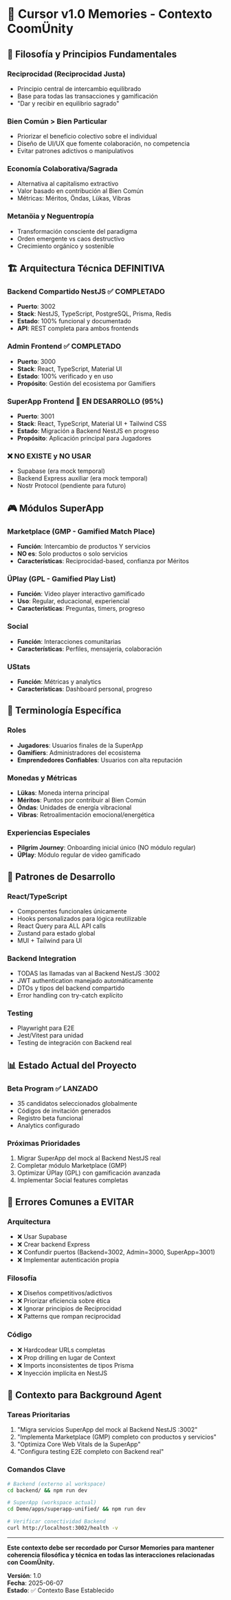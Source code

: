 # 🧠 Cursor v1.0 Memories - Contexto CoomÜnity

## 🎯 **Filosofía y Principios Fundamentales**

### **Reciprocidad (Reciprocidad Justa)**
- Principio central de intercambio equilibrado
- Base para todas las transacciones y gamificación
- "Dar y recibir en equilibrio sagrado"

### **Bien Común > Bien Particular**
- Priorizar el beneficio colectivo sobre el individual
- Diseño de UI/UX que fomente colaboración, no competencia
- Evitar patrones adictivos o manipulativos

### **Economía Colaborativa/Sagrada**
- Alternativa al capitalismo extractivo
- Valor basado en contribución al Bien Común
- Métricas: Méritos, Öndas, Lükas, Vibras

### **Metanöia y Neguentropía**
- Transformación consciente del paradigma
- Orden emergente vs caos destructivo
- Crecimiento orgánico y sostenible

## 🏗️ **Arquitectura Técnica DEFINITIVA**

### **Backend Compartido NestJS** ✅ COMPLETADO
- **Puerto**: 3002
- **Stack**: NestJS, TypeScript, PostgreSQL, Prisma, Redis
- **Estado**: 100% funcional y documentado
- **API**: REST completa para ambos frontends

### **Admin Frontend** ✅ COMPLETADO
- **Puerto**: 3000
- **Stack**: React, TypeScript, Material UI
- **Estado**: 100% verificado y en uso
- **Propósito**: Gestión del ecosistema por Gamifiers

### **SuperApp Frontend** 🔄 EN DESARROLLO (95%)
- **Puerto**: 3001
- **Stack**: React, TypeScript, Material UI + Tailwind CSS
- **Estado**: Migración a Backend NestJS en progreso
- **Propósito**: Aplicación principal para Jugadores

### **❌ NO EXISTE y NO USAR**
- Supabase (era mock temporal)
- Backend Express auxiliar (era mock temporal)
- Nostr Protocol (pendiente para futuro)

## 🎮 **Módulos SuperApp**

### **Marketplace (GMP - Gamified Match Place)**
- **Función**: Intercambio de productos Y servicios
- **NO es**: Solo productos o solo servicios
- **Características**: Reciprocidad-based, confianza por Méritos

### **ÜPlay (GPL - Gamified Play List)**
- **Función**: Video player interactivo gamificado
- **Uso**: Regular, educacional, experiencial
- **Características**: Preguntas, timers, progreso

### **Social**
- **Función**: Interacciones comunitarias
- **Características**: Perfiles, mensajería, colaboración

### **UStats**
- **Función**: Métricas y analytics
- **Características**: Dashboard personal, progreso

## 🎯 **Terminología Específica**

### **Roles**
- **Jugadores**: Usuarios finales de la SuperApp
- **Gamifiers**: Administradores del ecosistema
- **Emprendedores Confiables**: Usuarios con alta reputación

### **Monedas y Métricas**
- **Lükas**: Moneda interna principal
- **Méritos**: Puntos por contribuir al Bien Común
- **Öndas**: Unidades de energía vibracional
- **Vibras**: Retroalimentación emocional/energética

### **Experiencias Especiales**
- **Pilgrim Journey**: Onboarding inicial único (NO módulo regular)
- **ÜPlay**: Módulo regular de video gamificado

## 🔧 **Patrones de Desarrollo**

### **React/TypeScript**
- Componentes funcionales únicamente
- Hooks personalizados para lógica reutilizable
- React Query para ALL API calls
- Zustand para estado global
- MUI + Tailwind para UI

### **Backend Integration**
- TODAS las llamadas van al Backend NestJS :3002
- JWT authentication manejado automáticamente
- DTOs y tipos del backend compartido
- Error handling con try-catch explícito

### **Testing**
- Playwright para E2E
- Jest/Vitest para unidad
- Testing de integración con Backend real

## 📊 **Estado Actual del Proyecto**

### **Beta Program** ✅ LANZADO
- 35 candidatos seleccionados globalmente
- Códigos de invitación generados
- Registro beta funcional
- Analytics configurado

### **Próximas Prioridades**
1. Migrar SuperApp del mock al Backend NestJS real
2. Completar módulo Marketplace (GMP)
3. Optimizar ÜPlay (GPL) con gamificación avanzada
4. Implementar Social features completas

## 🚨 **Errores Comunes a EVITAR**

### **Arquitectura**
- ❌ Usar Supabase
- ❌ Crear backend Express
- ❌ Confundir puertos (Backend=3002, Admin=3000, SuperApp=3001)
- ❌ Implementar autenticación propia

### **Filosofía**
- ❌ Diseños competitivos/adictivos
- ❌ Priorizar eficiencia sobre ética
- ❌ Ignorar principios de Reciprocidad
- ❌ Patterns que rompan reciprocidad

### **Código**
- ❌ Hardcodear URLs completas
- ❌ Prop drilling en lugar de Context
- ❌ Imports inconsistentes de tipos Prisma
- ❌ Inyección implícita en NestJS

## 🎯 **Contexto para Background Agent**

### **Tareas Prioritarias**
1. "Migra servicios SuperApp del mock al Backend NestJS :3002"
2. "Implementa Marketplace (GMP) completo con productos y servicios"
3. "Optimiza Core Web Vitals de la SuperApp"
4. "Configura testing E2E completo con Backend real"

### **Comandos Clave**
```bash
# Backend (externo al workspace)
cd backend/ && npm run dev

# SuperApp (workspace actual)
cd Demo/apps/superapp-unified/ && npm run dev

# Verificar conectividad Backend
curl http://localhost:3002/health -v
```

---

**Este contexto debe ser recordado por Cursor Memories para mantener coherencia filosófica y técnica en todas las interacciones relacionadas con CoomÜnity.**

**Versión**: 1.0  
**Fecha**: 2025-06-07  
**Estado**: ✅ Contexto Base Establecido 
